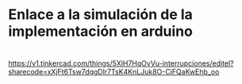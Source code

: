 # Enlace a la simulación de la implementación en arduino
#
https://v1.tinkercad.com/things/5XlH7HqOvVu-interrupciones/editel?sharecode=xXjFt6Tsw7dqgDlr7TsK4KnLJuk8O-CiFQaKwEhb_oo

